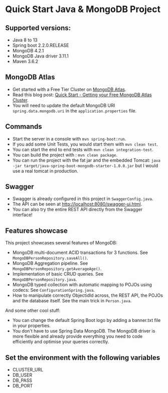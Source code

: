 # Quick Start Java & MongoDB Project

## Supported versions:

- Java 8 to 13
- Spring boot 2.2.0.RELEASE
- MongoDB 4.2.1
- MongoDB Java driver 3.11.1
- Maven 3.6.2

## MongoDB Atlas

 - Get started with a Free Tier Cluster on [MongoDB Atlas](http://bit.ly/mongodb-meetatlas).
 - Read this blog post: [Quick Start - Getting your Free MongoDB Atlas Cluster](https://www.mongodb.com/blog/post/quick-start-getting-your-free-mongodb-atlas-cluster).
- You will need to update the default MongoDB URI `spring.data.mongodb.uri` in the `application.properties` file.

## Commands

- Start the server in a console with `mvn spring-boot:run`.
- If you add some Unit Tests, you would start them with `mvn clean test`.
- You can start the end to end tests with `mvn clean integration-test`.
- You can build the project with : `mvn clean package`.
- You can run the project with the fat jar and the embedded Tomcat: `java -jar target/java-spring-boot-mongodb-starter-1.0.0.jar` but I would use a real tomcat in production.

## Swagger
- Swagger is already configured in this project in `SwaggerConfig.java`.
- The API can be seen at [http://localhost:8080/swagger-ui.html](http://localhost:8080/swagger-ui.html).
- You can also try the entire REST API directly from the Swagger interface!

## Features showcase
This project showcases several features of MongoDB:

- MongoDB multi-document ACID transactions for 3 functions. See `MongoDBPersonRepository.saveAll()`.
- MongoDB Aggregation pipeline. See `MongoDBPersonRepository.getAverageAge()`.
- Implementation of basic CRUD queries. See `MongoDBPersonRepository.java`.
- MongoDB typed collection with automatic mapping to POJOs using codecs: See `ConfigurationSpring.java`.
- How to manipulate correctly ObjectidId across, the REST API, the POJOs and the database itself. See the main trick in `Person.java`.

And some other cool stuff:
- You can change the default Spring Boot logo by adding a banner.txt file in your properties.
- You don't have to use Spring Data MongoDB. The MongoDB driver is more flexible and already provide everything you need to code efficiently and optimise your queries correctly.

## Set the environment with the following variables
- CLUSTER_URL
- DB_USER
- DB_PASS
- DB_PORT

